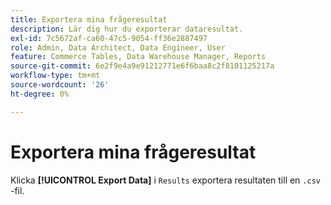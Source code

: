 ```yaml
---
title: Exportera mina frågeresultat
description: Lär dig hur du exporterar dataresultat.
exl-id: 7c5672af-ca60-47c5-9054-ff36e2887497
role: Admin, Data Architect, Data Engineer, User
feature: Commerce Tables, Data Warehouse Manager, Reports
source-git-commit: 6e2f9e4a9e91212771e6f6baa8c2f8101125217a
workflow-type: tm+mt
source-wordcount: '26'
ht-degree: 0%

---
```


# Exportera mina frågeresultat

Klicka **[!UICONTROL Export Data]** i `Results` exportera resultaten till en `.csv` -fil.
